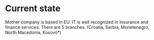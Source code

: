 # Current state

Mother company is based in EU. IT is well recognized in Insurance and finance services. There are 5 branches. (Croatia, Serbia, Monetenegro, North Macedonia, Kosovo*)
